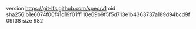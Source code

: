 version https://git-lfs.github.com/spec/v1
oid sha256:b1e6074f00f41d19f01ff110e69b9f5f5d713e1b4363737a189d94bcd9f09f38
size 982
